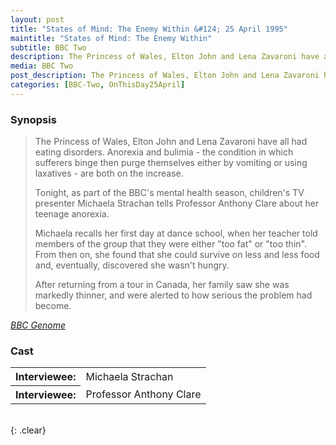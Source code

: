 ```yaml
---
layout: post
title: "States of Mind: The Enemy Within &#124; 25 April 1995"
maintitle: "States of Mind: The Enemy Within"
subtitle: BBC Two
description: The Princess of Wales, Elton John and Lena Zavaroni have all had eating disorders. Anorexia and bulimia - the condition in which sufferers binge then purge themselves either by vomiting or using laxatives - are both on the increase.
media: BBC Two
post_description: The Princess of Wales, Elton John and Lena Zavaroni have all had eating disorders. Anorexia and bulimia - the condition in which sufferers binge then purge themselves either by vomiting or using laxatives - are both on the increase.
categories: [BBC-Two, OnThisDay25April]
---
```


### Synopsis
> The Princess of Wales, Elton John and Lena Zavaroni have all had eating disorders. Anorexia and bulimia - the condition in which sufferers binge then purge themselves either by vomiting or using laxatives - are both on the increase.
>
>Tonight, as part of the BBC's mental health season, children's TV presenter Michaela Strachan tells Professor Anthony Clare about her teenage anorexia.
>
> Michaela recalls her first day at dance school, when her teacher told members of the group that they were either "too fat" or "too thin". From then on, she found that she could survive on less and less food and, eventually, discovered she wasn't hungry.
>
> After returning from a tour in Canada, her family saw she was markedly thinner, and were alerted to how serious the problem had become.

<cite>[BBC Genome](https://genome.ch.bbc.co.uk/schedules/bbctwo/england/1995-04-25#at-19.10)</cite>

### Cast
<table>
<tr><th>Interviewee:</th><td>Michaela Strachan</td></tr>
<tr><th>Interviewee:</th><td>Professor Anthony Clare</td></tr>
</table>

<br />{: .clear}

